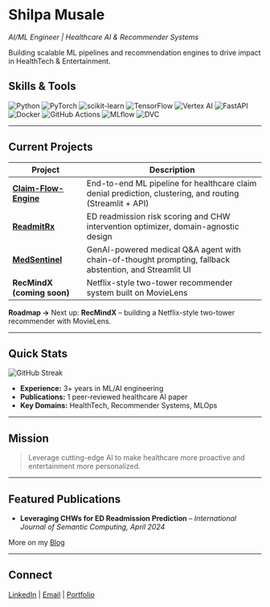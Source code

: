 # Shilpa Musale

*AI/ML Engineer | Healthcare AI & Recommender Systems*

Building scalable ML pipelines and recommendation engines to drive impact in HealthTech & Entertainment.

## Skills & Tools

<p align="left">
  <!-- Tech Stack Badges -->
<img src="https://img.shields.io/badge/Python-3776AB?style=flat-square&logo=python&logoColor=white" alt="Python"/>
  <img src="https://img.shields.io/badge/PyTorch-EE4C2C?style=flat-square&logo=pytorch&logoColor=white" alt="PyTorch"/>
  <img src="https://img.shields.io/badge/Scikit--Learn-F7931E?style=flat-square&logo=scikit-learn&logoColor=white" alt="scikit-learn"/>
  <img src="https://img.shields.io/badge/TensorFlow-FF6F00?style=flat-square&logo=tensorflow&logoColor=white" alt="TensorFlow"/>
  <img src="https://img.shields.io/badge/Vertex_AI-4285F4?style=flat-square&logo=googlecloud&logoColor=white" alt="Vertex AI"/>
  <img src="https://img.shields.io/badge/FastAPI-009688?style=flat-square&logo=fastapi&logoColor=white" alt="FastAPI"/>
  <img src="https://img.shields.io/badge/Docker-2496ED?style=flat-square&logo=docker&logoColor=white" alt="Docker"/>
  <img src="https://img.shields.io/badge/GitHub--Actions-2088FF?style=flat-square&logo=githubactions&logoColor=white" alt="GitHub Actions"/>
  <img src="https://img.shields.io/badge/MLflow-000000?style=flat-square&logo=mlflow&logoColor=white" alt="MLflow"/>
  <img src="https://img.shields.io/badge/DVC-023dbe?style=flat-square&logo=data-version-control&logoColor=white" alt="DVC"/>
</p>

---

## Current Projects

| Project                                                                 | Description                                                                                         |
|-------------------------------------------------------------------------|-----------------------------------------------------------------------------------------------------|
| **[Claim-Flow-Engine](https://github.com/shilpamusale/claim-flow-engine)** | End-to-end ML pipeline for healthcare claim denial prediction, clustering, and routing (Streamlit + API) |
| **[ReadmitRx](https://github.com/shilpamusale/ReadmitRx)**               | ED readmission risk scoring and CHW intervention optimizer, domain-agnostic design                   |
| **[MedSentinel](https://github.com/shilpamusale/medsentinel)**           | GenAI-powered medical Q&A agent with chain-of-thought prompting, fallback abstention, and Streamlit UI |
| **RecMindX (coming soon)**                                              | Netflix-style two-tower recommender system built on MovieLens                                        |

**Roadmap →** Next up: **RecMindX** – building a Netflix-style two-tower recommender with MovieLens.

---

## Quick Stats

![GitHub Streak](https://github-readme-streak-stats.herokuapp.com/?user=shilpamusale&theme=default)

- **Experience:** 3+ years in ML/AI engineering  
- **Publications:** 1 peer-reviewed healthcare AI paper  
- **Key Domains:** HealthTech, Recommender Systems, MLOps  

---

## Mission

> Leverage cutting-edge AI to make healthcare more proactive and entertainment more personalized.

---

## Featured Publications

- **Leveraging CHWs for ED Readmission Prediction** – *International Journal of Semantic Computing, April 2024*  

More on my [Blog](https://github.com/shilpamusale/the-code-diary)

---
## Connect

[LinkedIn](https://linkedin.com/in/shilpamusale)  | [Email](mailto:shilpa.musale02@gmail.com) | [Portfolio](https://shilpamusale.github.io/ishi-ai)  
